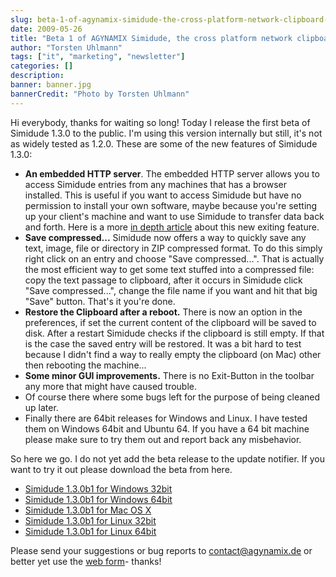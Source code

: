 ```yaml
---
slug: beta-1-of-agynamix-simidude-the-cross-platform-network-clipboard-is-available
date: 2009-05-26
title: "Beta 1 of AGYNAMIX Simidude, the cross platform network clipboard is available"
author: "Torsten Uhlmann"
tags: ["it", "marketing", "newsletter"]
categories: []
description:
banner: banner.jpg
bannerCredit: "Photo by Torsten Uhlmann"
---
```


Hi everybody, thanks for waiting so long! Today I release the first beta of Simidude 1.3.0 to the public. I'm using this version internally but still, it's not as widely tested as 1.2.0. These are some of the new features of Simidude 1.3.0:

-   **An embedded HTTP server**. The embedded HTTP server allows you to access Simidude entries from any machines that has a browser installed. This is useful if you want to access Simidude but have no permission to install your own software, maybe because you're setting up your client's machine and want to use Simidude to transfer data back and forth. Here is a more [in depth article](http://www.simidude.com/blog/2009/version-13-beta-of-the-network-clipboard-agynamix-simidude-is-coming/) about this new exiting feature.
-   **Save compressed...** Simidude now offers a way to quickly save any text, image, file or directory in ZIP compressed format. To do this simply right click on an entry and choose "Save compressed...". That is actually the most efficient way to get some text stuffed into a compressed file: copy the text passage to clipboard, after it occurs in Simidude click "Save compressed...", change the file name if you want and hit that big "Save" button. That's it you're done.
-   **Restore the Clipboard after a reboot.** There is now an option in the preferences, if set the current content of the clipboard will be saved to disk. After a restart Simidude checks if the clipboard is still empty. If that is the case the saved entry will be restored. It was a bit hard to test because I didn't find a way to really empty the clipboard (on Mac) other then rebooting the machine...
-   **Some minor GUI improvements.** There is no Exit-Button in the toolbar any more that might have caused trouble.
-   Of course there where some bugs left for the purpose of being cleaned up later.
-   Finally there are 64bit releases for Windows and Linux. I have tested them on Windows 64bit and Ubuntu 64. If you have a 64 bit machine please make sure to try them out and report back any misbehavior.

So here we go. I do not yet add the beta release to the update notifier. If you want to try it out please download the beta from here.

-   [Simidude 1.3.0b1 for Windows 32bit](./simidude-win32-1_3_0b1.exe)
-   [Simidude 1.3.0b1 for Windows 64bit](./simidude-win64-1_3_0b11.exe)
-   [Simidude 1.3.0b1 for Mac OS X](./simidude-osx-1_3_0b1.dmg)
-   [Simidude 1.3.0b1 for Linux 32bit](./simidude-linux_x86-1_3_0b1.sh)
-   [Simidude 1.3.0b1 for Linux 64bit](./simidude-linux_x86_64-1_3_0b1.sh)

Please send your suggestions or bug reports to <contact@agynamix.de> or better yet use the [web form](http://helpdesk.agynamix.de/index.php?pg=request)- thanks!
